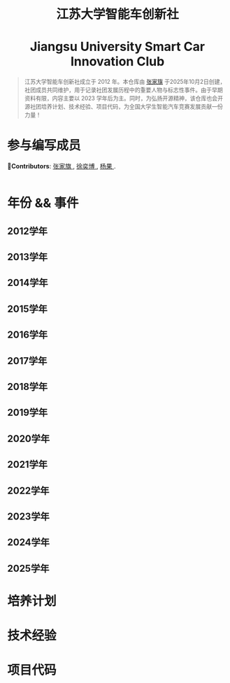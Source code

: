 <h1 align="center">江苏大学智能车创新社</h1>
<h1 align="center">Jiangsu University Smart Car Innovation Club</h1>
<blockquote>
  <p style="font-size: 0.9em; color: #666;">
    江苏大学智能车创新社成立于 2012 年。本仓库由 <a href="https://github.com/Sengokuuuu">张家旗</a> 于2025年10月2日创建，社团成员共同维护，用于记录社团发展历程中的重要人物与标志性事件。由于早期资料有限，内容主要以 2023 学年后为主。同时，为弘扬开源精神，该仓库也会开源社团培养计划、技术经验、项目代码，为全国大学生智能汽车竞赛发展贡献一份力量！
  </p>
</blockquote>

# 参与编写成员
<p><b>🦉Contributors</b>: <a href="https://github.com/Sengokuuuu"> 张家旗 </a>, <a href="https://github.com/XCMB-haochi"> 徐奕博 </a>, <a href="https://github.com/Rcheeseburger"> 杨果 </a>.</p> 

<a href="https://github.com/Sengokuuuu/UJS-Intelligent-Vehicle-Innovation-Club/graphs/contributors">
  <img src="" />
</a>

# 年份 && 事件

## 2012学年

## 2013学年

## 2014学年

## 2015学年

## 2016学年

## 2017学年

## 2018学年

## 2019学年

## 2020学年

## 2021学年

## 2022学年

## 2023学年

## 2024学年

## 2025学年

# 培养计划

# 技术经验

# 项目代码


